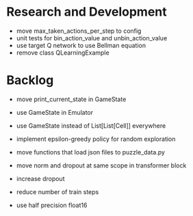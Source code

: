 # Research and Development

- move max_taken_actions_per_step to config
- unit tests for bin_action_value and unbin_action_value
- use target Q network to use Bellman equation
- remove class QLearningExample

# Backlog

- move print_current_state in GameState
- use GameState in Emulator
- use GameState instead of List[List[Cell]] everywhere

- implement epsilon-greedy policy for random exploration

- move functions that load json files to puzzle_data.py
- move norm and dropout at same scope in transformer block
- increase dropout

- reduce number of train steps
- use half precision float16
